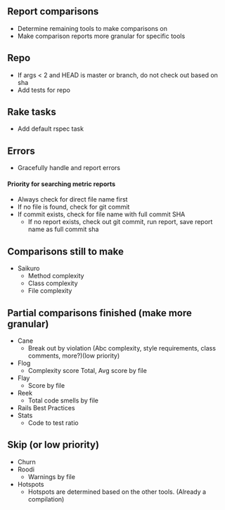 ## Report comparisons

- Determine remaining tools to make comparisons on
- Make comparison reports more granular for specific tools

## Repo

- If args < 2 and HEAD is master or branch, do not check out based on sha 
- Add tests for repo

## Rake tasks

- Add default rspec task

## Errors

- Gracefully handle and report errors

#### Priority for searching metric reports

- Always check for direct file name first
- If no file is found, check for git commit
- If commit exists, check for file name with full commit SHA
  - If no report exists, check out git commit, run report, save report name as full commit sha

## Comparisons still to make
- Saikuro
  - Method complexity
  - Class complexity
  - File complexity

## Partial comparisons finished (make more granular)
- Cane
  - Break out by violation (Abc complexity, style requirements, class comments, more?)(low priority)
- Flog
  - Complexity score Total, Avg score by file
- Flay
  - Score by file
- Reek
  - Total code smells by file
- Rails Best Practices
- Stats
  - Code to test ratio

## Skip (or low priority)
- Churn
- Roodi
  - Warnings by file
- Hotspots
  - Hotspots are determined based on the other tools. (Already a compilation)